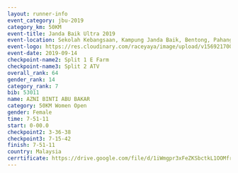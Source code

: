 ```yaml
---
layout: runner-info 
event_category: jbu-2019 
category_km: 50KM 
event-title: Janda Baik Ultra 2019
event-location: Sekolah Kebangsaan, Kampung Janda Baik, Bentong, Pahang, Malaysia 
event-logo: https://res.cloudinary.com/raceyaya/image/upload/v1569217009/logo/janda-baik_vch1pc.jpg 
event-date: 2019-09-14 
checkpoint-name2: Split 1 E Farm 
checkpoint-name3: Split 2 ATV 
overall_rank: 64
gender_rank: 14
category_rank: 7
bib: 53011
name: AZNI BINTI ABU BAKAR
category: 50KM Women Open
gender: Female
time: 7-51-11
start: 0-00.0
checkpoint2: 3-36-38
checkpoint3: 7-15-42
finish: 7-51-11
country: Malaysia
cerrtificate: https://drive.google.com/file/d/1iWmgpr3xFeZKSbctkL1OOMfrfgv9dME2/view?usp=sharing
---
```

